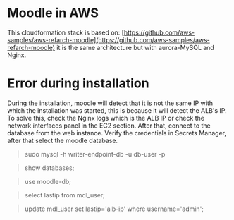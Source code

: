 # Moodle in AWS

This cloudformation stack is based on:
[https://github.com/aws-samples/aws-refarch-moodle](https://github.com/aws-samples/aws-refarch-moodle)
it is the same architecture but with aurora-MySQL and Nginx.

# Error during installation
  
During the installation, moodle will detect that it is not the same IP with which the installation was started, this is because it will detect the ALB's IP.  
To solve this, check the Nginx logs which is the ALB IP or check the network interfaces panel in the EC2 section. After that, connect to the database from the web instance. Verify the credentials in Secrets Manager, after that select the moodle database.

> sudo mysql -h writer-endpoint-db -u db-user -p

> show databases;

> use moodle-db;

> select lastip from mdl_user;

> update mdl_user set lastip='alb-ip' where username='admin';
